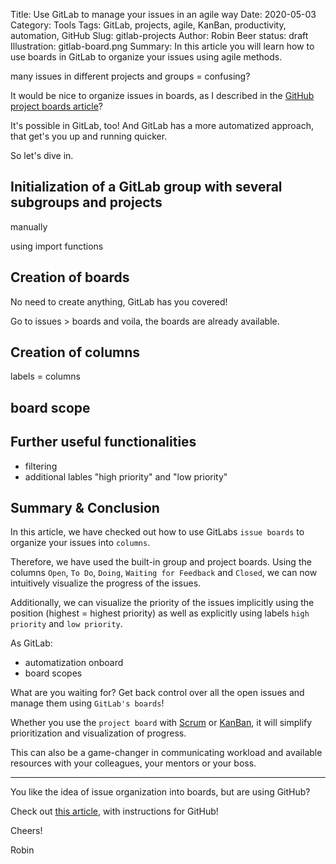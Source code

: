 Title: Use GitLab to manage your issues in an agile way
Date: 2020-05-03
Category: Tools
Tags: GitLab, projects, agile, KanBan, productivity, automation, GitHub
Slug: gitlab-projects
Author: Robin Beer
status: draft
Illustration: gitlab-board.png 
Summary: In this article you will learn how to use boards in GitLab to organize your issues using agile methods.

many issues in different projects and groups = confusing?

It would be nice to organize issues in boards, as I described in the [GitHub project boards article]()?

It's possible in GitLab, too! And GitLab has a more automatized approach, that get's you up and running quicker.

So let's dive in.

## Initialization of a GitLab group with several subgroups and projects

manually

using import functions

## Creation of boards

No need to create anything, GitLab has you covered!

Go to issues > boards and voila, the boards are already available.

## Creation of columns

labels = columns

## board scope

## Further useful functionalities

- filtering
- additional lables "high priority" and "low priority"


## Summary & Conclusion

In this article, we have checked out how to use GitLabs `issue boards` to organize your issues into `columns`.

Therefore, we have used the built-in group and project boards. Using the columns `Open`, `To Do`, `Doing`, `Waiting for Feedback` and `Closed`, we can now intuitively visualize the progress of the issues.

Additionally, we can visualize the priority of the issues implicitly using the position (highest = highest priority) as well as explicitly using labels `high priority` and `low priority`.

As GitLab:
- automatization onboard
- board scopes

What are you waiting for? Get back control over all the open issues and manage them using `GitLab's boards`!

Whether you use the `project board` with [Scrum](https://www.scrum.org/resources/what-is-scrum) or [KanBan](https://www.atlassian.com/agile/kanban), it will simplify prioritization and visualization of progress.

This can also be a game-changer in communicating workload and available resources with your colleagues, your mentors or your boss.

---

You like the idea of issue organization into boards, but are using GitHub?

Check out [this article](), with instructions for GitHub!

Cheers!

Robin